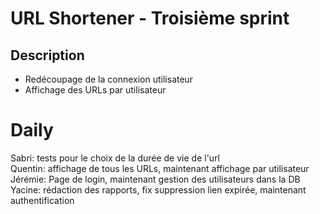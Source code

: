 # URL Shortener - Troisième sprint

## Description 

- Redécoupage de la connexion utilisateur
- Affichage des URLs par utilisateur


# Daily

Sabri: tests pour le choix de la durée de vie de l'url  
Quentin: affichage de tous les URLs, maintenant affichage par utilisateur  
Jérémie: Page de login, maintenant gestion des utilisateurs dans la DB  
Yacine: rédaction des rapports, fix suppression lien expirée, maintenant authentification  



